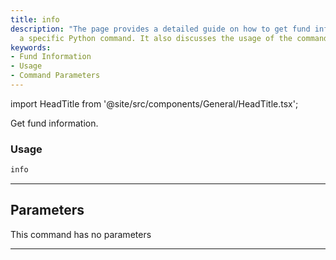 ```yaml
---
title: info
description: "The page provides a detailed guide on how to get fund information using"
  a specific Python command. It also discusses the usage of the command and its parameters.
keywords:
- Fund Information
- Usage
- Command Parameters
---
```


import HeadTitle from '@site/src/components/General/HeadTitle.tsx';

<HeadTitle title="funds /info - Reference | OpenBB Terminal Docs" />

Get fund information.

### Usage

```python
info
```

---

## Parameters

This command has no parameters


---
